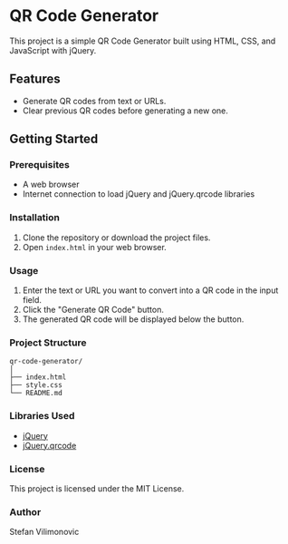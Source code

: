 # QR Code Generator

This project is a simple QR Code Generator built using HTML, CSS, and JavaScript with jQuery.

## Features

- Generate QR codes from text or URLs.
- Clear previous QR codes before generating a new one.

## Getting Started

### Prerequisites

- A web browser
- Internet connection to load jQuery and jQuery.qrcode libraries

### Installation

1. Clone the repository or download the project files.
2. Open `index.html` in your web browser.

### Usage

1. Enter the text or URL you want to convert into a QR code in the input field.
2. Click the "Generate QR Code" button.
3. The generated QR code will be displayed below the button.

### Project Structure

```
qr-code-generator/
│
├── index.html
├── style.css
└── README.md
```

### Libraries Used

- [jQuery](https://jquery.com/)
- [jQuery.qrcode](https://github.com/jeromeetienne/jquery-qrcode)

### License

This project is licensed under the MIT License.

### Author

Stefan Vilimonovic
